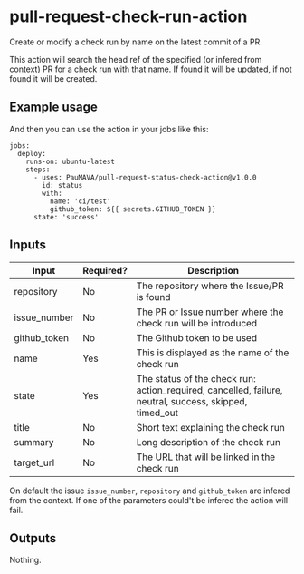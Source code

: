 # pull-request-check-run-action
Create or modify a check run by name on the latest commit of a PR.

This action will search the head ref of the specified (or infered from context) PR for a check run with that name. If found it will be updated, if not found it will be created.

## Example usage
And then you can use the action in your jobs like this:

```
jobs:
  deploy:
    runs-on: ubuntu-latest
    steps:
      - uses: PauMAVA/pull-request-status-check-action@v1.0.0
        id: status
        with:
          name: 'ci/test'
          github_token: ${{ secrets.GITHUB_TOKEN }}
	  state: 'success'
```
## Inputs

| Input | Required? | Description |
| ----- | --------- | ----------- |
| repository | No | The repository where the Issue/PR is found |
| issue_number | No | The PR or Issue number where the check run will be introduced |
| github_token | No | The Github token to be used |
| name | Yes | This is displayed as the name of the check run |
| state | Yes | The status of the check run: action_required, cancelled, failure, neutral, success, skipped, timed_out |
| title | No | Short text explaining the check run |
| summary | No | Long description of the check run |
| target_url | No | The URL that will be linked in the check run |

On default the issue `issue_number`, `repository` and `github_token` are infered from the context. If one of the parameters could't be infered the action will fail.

## Outputs
Nothing.
